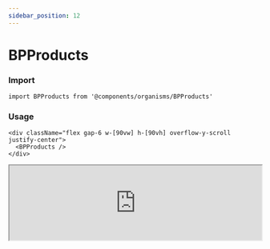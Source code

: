 ```yaml
---
sidebar_position: 12
---
```


#  BPProducts

### Import

```tsx
import BPProducts from '@components/organisms/BPProducts'
```

### Usage 

```tsx
<div className="flex gap-6 w-[90vw] h-[90vh] overflow-y-scroll justify-center">
  <BPProducts />
</div>
```

<iframe width="100%" heigh="500px" src="https://ui-kit.blue-panda.dev/iframe.html?args=&id=organisms-bpproducts--basic&viewMode=story" />



Check more colors, statuses and styles at: 
<img src={'/img/sb.png'} alt="Storybook" style={{width: '15px'}} />

https://ui-kit.blue-panda.dev/?path=/story/organisms-bpproducts--basic